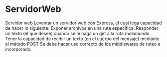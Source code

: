 # ServidorWeb
 Servidor web Levantar un servidor web con Express, el cual tega capacidad de hacer lo siguiente:  Exponer archivos en una ruta específica. Responder un texto (el que desee) cuando se le haga un get a la ruta /holamundo Tener la capacidad de recibir un texto (en el cuerpo del mensaje) mediante el método POST Se debe hacer uso correcto de los middlewares de ruteo e incorporado.
